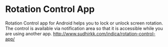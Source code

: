 Rotation Control App
====================
Rotation Control app for Android helps you to lock or unlock screen rotation. The control is available via notification area so that it is accessible while you are using another app. 
http://www.sudhirkk.com/indica/rotation-control-app/
